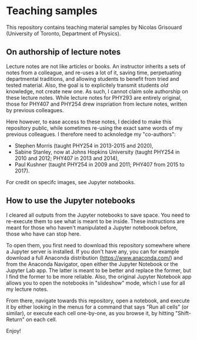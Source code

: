 # Teaching samples

This repository contains teaching material samples by Nicolas Grisouard (University of Toronto, Department of Physics).

## On authorship of lecture notes

Lecture notes are not like articles or books. An instructor inherits a sets of notes from a colleague, and re-uses a lot of it, saving time, perpetuating departmental traditions, and allowing students to benefit from tried and tested material. Also, the goal is to explicitely transmit students *old* knowledge, not create new one. As such, I cannot claim sole authorship on these lecture notes. While lecture notes for PHY293 are entirely original, those for PHY407 and PHY254 drew inspriation from lecture notes, written by previous colleagues.

Here however, to ease access to these notes, I decided to make this repository public, while sometimes re-using the exact same words of my previous colleagues. I therefore need to acknoledge my "co-authors":
* Stephen Morris (taught PHY254 in 2013-2015 and 2020),
* Sabine Stanley, now at Johns Hopkins University (taught PHY254 in 2010 and 2012; PHY407 in 2013 and 2014),
* Paul Kushner (taught PHY254 in 2009 and 2011; PHY407 from 2015 to 2017).

For credit on specifc images, see Jupyter notebooks.

## How to use the Jupyter notebooks

I cleared all outputs from the Jupyter notebooks to save space. You need to re-execute them to see what is meant to be inside. These instructions are meant for those who haven't manipulated a Jupyter noteboook before, those who have can stop here.

To open them, you first need to download this repository somewhere where a Jupyter server is installed. If you don't have any, you can for example download a full Anaconda distribution (https://www.anaconda.com/) and from the Anaconda Navigator, open either the Jupyter Notebook or the Jupyter Lab app. The latter is meant to be better and replace the former, but I find the former to be more reliable. Also, the original Jupyter Notebook app allows you to open the notebooks in "slideshow" mode, which I use for all my lecture notes.

From there, navigate towards this repository, open a notebook, and execute it by either looking in the menus for a command that says "Run all cells" (or similar), or execute each cell one-by-one, as you browse it, by hitting "Shift-Return" on each cell.

Enjoy!
